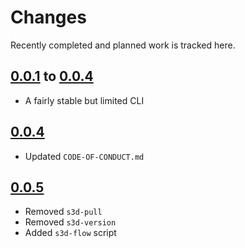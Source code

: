 # Changes
Recently completed and planned work is tracked here.

## [0.0.1](.) to [0.0.4](.)
- A fairly stable but limited CLI

## [0.0.4](.)
- Updated `CODE-OF-CONDUCT.md`

## [0.0.5](.)
- Removed `s3d-pull`
- Removed `s3d-version`
- Added `s3d-flow` script
